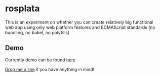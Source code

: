 # rosplata
This is an experiment on whether you can create relatively big functional web app using only web platform features and ECMAScript standards (no bundling, no babel, no polyfills)

## Demo
Currently demo can be found [here](http://85.193.85.133/)

[Drop me a line](mailto:a_salt@lenta.ru) if you have anything in mind!
